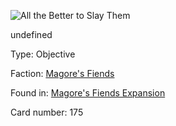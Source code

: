 
![All the Better to Slay Them](https://warhammerunderworlds.com/wp-content/uploads/sites/6/2018/03/175_ENG.png)

undefined

Type: Objective

Faction: [Magore's Fiends](/factions/magores-fiends.md)

Found in: [Magore's Fiends Expansion](/locations/magores-fiends-expansion.md)

Card number: 175
